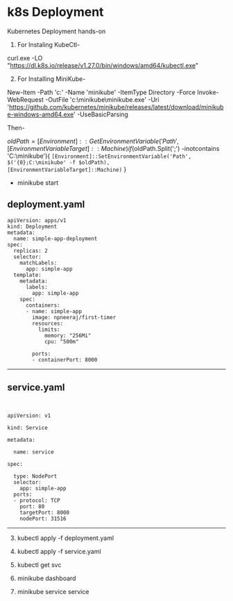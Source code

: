 # k8s Deployment
Kubernetes Deployment hands-on

1. For Instaling KubeCtl-

curl.exe -LO "https://dl.k8s.io/release/v1.27.0/bin/windows/amd64/kubectl.exe"

2. For Installing MiniKube-

New-Item -Path 'c:\' -Name 'minikube' -ItemType Directory -Force
Invoke-WebRequest -OutFile 'c:\minikube\minikube.exe' -Uri 'https://github.com/kubernetes/minikube/releases/latest/download/minikube-windows-amd64.exe' -UseBasicParsing

Then-

$oldPath = [Environment]::GetEnvironmentVariable('Path', [EnvironmentVariableTarget]::Machine)
if ($oldPath.Split(';') -inotcontains 'C:\minikube'){ `
  [Environment]::SetEnvironmentVariable('Path', $('{0};C:\minikube' -f $oldPath), [EnvironmentVariableTarget]::Machine) `
}

- minikube start

deployment.yaml
----------------
```
apiVersion: apps/v1
kind: Deployment
metadata:
  name: simple-app-deployment
spec:
  replicas: 2
  selector:
    matchLabels:
      app: simple-app
  template:
    metadata:
      labels:
        app: simple-app
    spec:
      containers:
      - name: simple-app
        image: npneeraj/first-timer
        resources:
          limits:
            memory: "256Mi"
            cpu: "500m"

        ports:
        - containerPort: 8000
```
-----------------------------------------------------------------------------------------------------

service.yaml
--------------
```


apiVersion: v1

kind: Service

metadata:

  name: service

spec:

  type: NodePort
  selector:
    app: simple-app
  ports:
  - protocol: TCP
    port: 80
    targetPort: 8000
    nodePort: 31516
```
-------------------------------------------------------------------------------------------------


3. kubectl apply -f deployment.yaml
4. kubectl apply -f service.yaml
5. kubectl get svc

6. minikube dashboard
7. minikube service service
